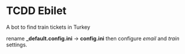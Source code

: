 # TCDD Ebilet
A bot to find train tickets in Turkey

rename **_default.config.ini** -> **config.ini** then configure *email* and *train* settings.